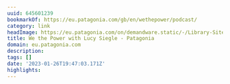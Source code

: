```yaml
---
uuid: 645601239
bookmarkOf: https://eu.patagonia.com/gb/en/wethepower/podcast/
category: link
headImage: https://eu.patagonia.com/on/demandware.static/-/Library-Sites-PatagoniaShared/default/dwe15af025/images/wethepower/wethepower-lucy-siegle-hero-3.jpg
title: We the Power with Lucy Siegle - Patagonia
domain: eu.patagonia.com
description:
tags: []
date: '2023-01-26T19:47:03.171Z'
highlights:
---
```




